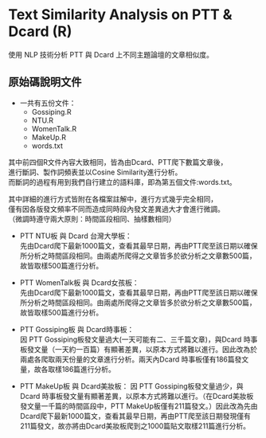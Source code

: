 # Text Similarity Analysis on PTT & Dcard (R)

使用 NLP 技術分析 PTT 與 Dcard 上不同主題論壇的文章相似度。

## 原始碼說明文件

* 一共有五份文件：
	* Gossiping.R
	* NTU.R
	* WomenTalk.R
	* MakeUp.R
	* words.txt

其中前四個R文件內容大致相同，皆為由Dcard、PTT爬下數篇文章後，  
進行斷詞、製作詞頻表並以Cosine Similarity進行分析。  
而斷詞的過程有用到我們自行建立的語料庫，即為第五個文件:words.txt。  
  
其中詳細的進行方式皆附在各檔案註解中，進行方式幾乎完全相同，  
僅有因各版發文頻率不同而造成同時段內發文差異過大才會進行微調。  
（微調時遵守兩大原則：時間區段相同、抽樣數相同）

* PTT NTU板 與 Dcard 台灣大學板：  
	 先由Dcard爬下最新1000篇文，查看其最早日期，再由PTT爬至該日期以確保所分析之時間區段相同。由兩處所爬得之文章皆多於欲分析之文章數500篇，故皆取樣500篇進行分析。
     
* PTT WomenTalk板 與 Dcard女孩板：  
	先由Dcard爬下最新1000篇文，查看其最早日期，再由PTT爬至該日期以確保所分析之時間區段相同。由兩處所爬得之文章皆多於欲分析之文章數500篇，故皆取樣500篇進行分析。

* PTT Gossiping板 與 Dcard時事板：  
	因 PTT Gossiping板發文量過大(一天可能有二、三千篇文章)，與Dcard 時事板發文量（一天約一百篇）有顯著差異，以原本方式將難以進行。因此改為於兩處各爬取兩天份量的文章進行分析。兩天內Dcard 時事板僅有186篇發文量，故各取樣186篇進行分析。  
    
* PTT MakeUp板 與 Dcard美妝板：
	因 PTT Gossiping板發文量過少，與Dcard 時事板發文量有顯著差異，以原本方式將難以進行。（在Dcard美妝板發文量一千篇的時間區段中，PTT MakeUp板僅有211篇發文。）因此改為先由Dcard爬下最新1000篇文，查看其最早日期，再由PTT爬至該日期發現僅有211篇發文，故亦將由Dcard美妝板爬到之1000篇貼文取樣211篇進行分析。
    
    